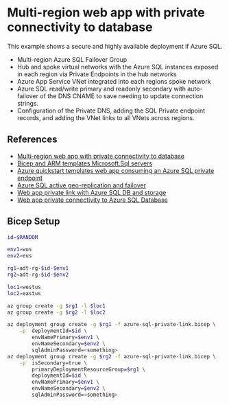 # Multi-region web app with private connectivity to database

This example shows a secure and highly available deployment if Azure SQL.

* Multi-region Azure SQL Failover Group
* Hub and spoke virtual networks with the Azure SQL instances exposed in each region via Private Endpoints in the hub networks
* Azure App Service VNet integrated into each regions spoke network
* Azure SQL read/write primary and readonly secondary with auto-failover of the DNS CNAME to save needing to update connection strings.
* Configuration of the Private DNS, adding the SQL Private endpoint records, and adding the VNet links to all VNets across regions.

## References

* [Multi-region web app with private connectivity to database](https://docs.microsoft.com/en-us/azure/architecture/example-scenario/sql-failover/app-service-private-sql-multi-region)
* [Bicep and ARM templates Microsoft.Sql servers](https://docs.microsoft.com/en-us/azure/templates/microsoft.sql/servers?tabs=bicep)
* [Azure quickstart templates web app consuming an Azure SQL private endpoint](https://github.com/Azure/azure-quickstart-templates/tree/master/demos/private-endpoint-sql-from-appservice)
* [Azure SQL active geo-replication and failover](https://docs.microsoft.com/en-us/azure/azure-sql/database/active-geo-replication-configure-portal?view=azuresql&tabs=azure-cli)
* [Web app private link with Azure SQL DB and storage](https://azure.microsoft.com/en-gb/resources/templates/web-app-regional-vnet-private-endpoint-sql-storage/)
* [Web app private connectivity to Azure SQL Database](https://docs.microsoft.com/en-us/azure/architecture/example-scenario/private-web-app/private-web-app#deploy-this-scenario)

## Bicep Setup

```sh
id=$RANDOM

env1=wus
env2=eus

rg1=adt-rg-$id-$env1
rg2=adt-rg-$id-$env2

loc1=westus
loc2=eastus

az group create -g $rg1 -l $loc1
az group create -g $rg2 -l $loc2

az deployment group create -g $rg1 -f azure-sql-private-link.bicep \
    -p  deploymentId=$id \
        envNamePrimary=$env1 \
        envNameSecondary=$env2 \
        sqlAdminPassword=<something>
az deployment group create -g $rg2 -f azure-sql-private-link.bicep \
    -p  isSecondary=true \
        primaryDeploymentResourceGroup=$rg1 \
        deploymentId=$id \
        envNamePrimary=$env1 \
        envNameSecondary=$env2 \
        sqlAdminPassword=<something>
```

